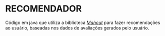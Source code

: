 # RECOMENDADOR
Código em java que utiliza a biblioteca [*Mahout*](https://mahout.apache.org/) para fazer recomendações ao usuário, baseadas nos dados de avaliações gerados pelo usuário.
